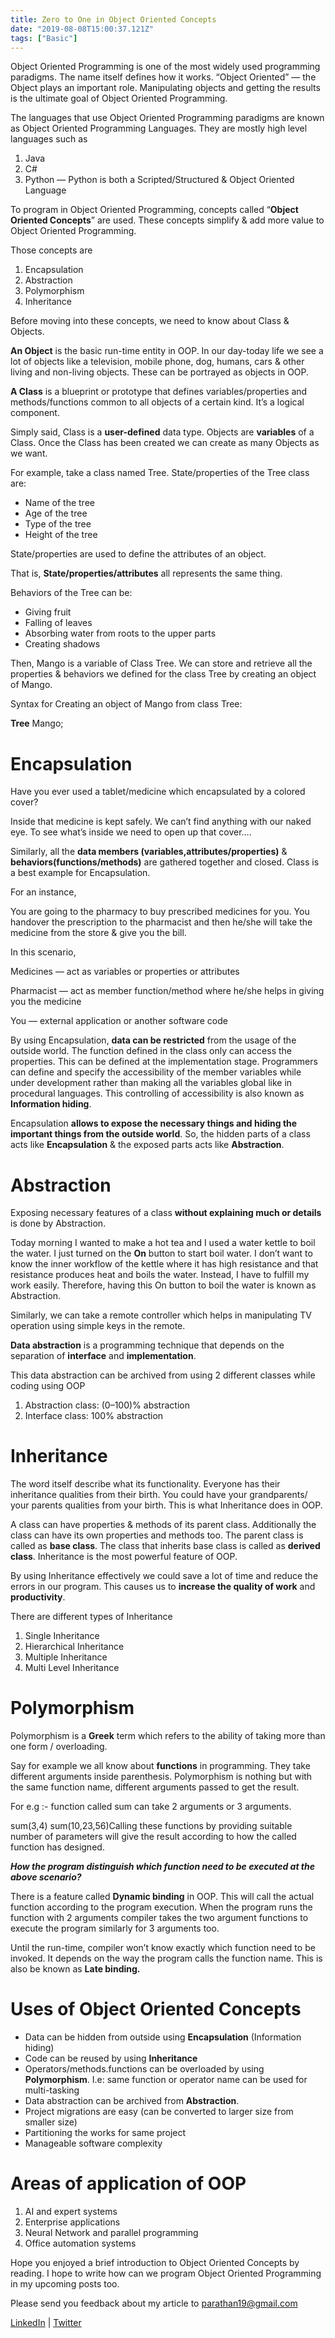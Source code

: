 ```yaml
---
title: Zero to One in Object Oriented Concepts
date: "2019-08-08T15:00:37.121Z"
tags: ["Basic"]
---
```


Object Oriented Programming is one of the most widely used programming paradigms. The name itself defines how it works. “Object Oriented” — the Object plays an important role. Manipulating objects and getting the results is the ultimate goal of Object Oriented Programming.

The languages that use Object Oriented Programming paradigms are known as Object Oriented Programming Languages. They are mostly high level languages such as

1.  Java
2.  C#
3.  Python — Python is both a Scripted/Structured & Object Oriented Language

To program in Object Oriented Programming, concepts called “**Object Oriented Concepts**” are used. These concepts simplify & add more value to Object Oriented Programming.

Those concepts are

1.  Encapsulation
2.  Abstraction
3.  Polymorphism
4.  Inheritance

Before moving into these concepts, we need to know about Class & Objects.

**An Object** is the basic run-time entity in OOP. In our day-today life we see a lot of objects like a television, mobile phone, dog, humans, cars & other living and non-living objects. These can be portrayed as objects in OOP.

**A Class** is a blueprint or prototype that defines variables/properties and methods/functions common to all objects of a certain kind. It’s a logical component.

Simply said, Class is a **user-defined** data type. Objects are **variables** of a Class. Once the Class has been created we can create as many Objects as we want.

For example, take a class named Tree. State/properties of the Tree class are:

-   Name of the tree
-   Age of the tree
-   Type of the tree
-   Height of the tree

State/properties are used to define the attributes of an object.

That is, **State/properties/attributes** all represents the same thing.

Behaviors of the Tree can be:

-   Giving fruit
-   Falling of leaves
-   Absorbing water from roots to the upper parts
-   Creating shadows

Then, Mango is a variable of Class Tree. We can store and retrieve all the properties & behaviors we defined for the class Tree by creating an object of Mango.

Syntax for Creating an object of Mango from class Tree:

**Tree** Mango;

# Encapsulation

Have you ever used a tablet/medicine which encapsulated by a colored cover?

Inside that medicine is kept safely. We can’t find anything with our naked eye. To see what’s inside we need to open up that cover….

Similarly, all the **data members (variables,attributes/properties)** & **behaviors(functions/methods)** are gathered together and closed. Class is a best example for Encapsulation.

For an instance,

You are going to the pharmacy to buy prescribed medicines for you. You handover the prescription to the pharmacist and then he/she will take the medicine from the store & give you the bill.

In this scenario,

Medicines — act as variables or properties or attributes

Pharmacist — act as member function/method where he/she helps in giving you the medicine

You — external application or another software code

By using Encapsulation, **data can be restricted** from the usage of the outside world. The function defined in the class only can access the properties. This can be defined at the implementation stage. Programmers can define and specify the accessibility of the member variables while under development rather than making all the variables global like in procedural languages. This controlling of accessibility is also known as **Information hiding**.

Encapsulation **allows to expose the necessary things and hiding the important things from the outside world**. So, the hidden parts of a class acts like **Encapsulation** & the exposed parts acts like **Abstraction**.

# Abstraction

Exposing necessary features of a class **without explaining much or details** is done by Abstraction.

Today morning I wanted to make a hot tea and I used a water kettle to boil the water. I just turned on the **On** button to start boil water. I don’t want to know the inner workflow of the kettle where it has high resistance and that resistance produces heat and boils the water. Instead, I have to fulfill my work easily. Therefore, having this On button to boil the water is known as Abstraction.

Similarly, we can take a remote controller which helps in manipulating TV operation using simple keys in the remote.

**Data abstraction** is a programming technique that depends on the separation of **interface** and **implementation**.

This data abstraction can be archived from using 2 different classes while coding using OOP

1.  Abstraction class: (0–100)% abstraction
2.  Interface class: 100% abstraction

# Inheritance

The word itself describe what its functionality. Everyone has their inheritance qualities from their birth. You could have your grandparents/ your parents qualities from your birth. This is what Inheritance does in OOP.

A class can have properties & methods of its parent class. Additionally the class can have its own properties and methods too. The parent class is called as **base class**. The class that inherits base class is called as **derived class**. Inheritance is the most powerful feature of OOP.

By using Inheritance effectively we could save a lot of time and reduce the errors in our program. This causes us to **increase the quality of work** and **productivity**.

There are different types of Inheritance

1.  Single Inheritance
2.  Hierarchical Inheritance
3.  Multiple Inheritance
4.  Multi Level Inheritance

# Polymorphism

Polymorphism is a **Greek** term which refers to the ability of taking more than one form / overloading.

Say for example we all know about **functions** in programming. They take different arguments inside parenthesis. Polymorphism is nothing but with the same function name, different arguments passed to get the result.

For e.g :- function called sum can take 2 arguments or 3 arguments.

sum(3,4) sum(10,23,56)Calling these functions by providing suitable number of parameters will give the result according to how the called function has designed.

**_How the program distinguish which function need to be executed at the above scenario?_**

There is a feature called **Dynamic binding** in OOP. This will call the actual function according to the program execution. When the program runs the function with 2 arguments compiler takes the two argument functions to execute the program similarly for 3 arguments too.

Until the run-time, compiler won’t know exactly which function need to be invoked. It depends on the way the program calls the function name. This is also be known as **Late binding.**

# Uses of Object Oriented Concepts

-   Data can be hidden from outside using **Encapsulation** (Information hiding)
-   Code can be reused by using **Inheritance**
-   Operators/methods.functions can be overloaded by using **Polymorphism**. I.e: same function or operator name can be used for multi-tasking
-   Data abstraction can be archived from **Abstraction**.
-   Project migrations are easy (can be converted to larger size from smaller size)
-   Partitioning the works for same project
-   Manageable software complexity

# Areas of application of OOP

1.  AI and expert systems
2.  Enterprise applications
3.  Neural Network and parallel programming
4.  Office automation systems

Hope you enjoyed a brief introduction to Object Oriented Concepts by reading. I hope to write how can we program Object Oriented Programming in my upcoming posts too.

Please send you feedback about my article to parathan19@gmail.com

[LinkedIn](https://www.linkedin.com/in/parathantl/) | [Twitter](http://twitter.com/parathantl)

